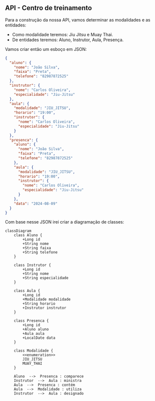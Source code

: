 ## API - Centro de treinamento
Para a construção da nossa API, vamos determinar as modalidades e as entidades:
 - Como modalidade teremos: Jiu Jitsu e Muay Thai.
 -  De entidades teremos: 
  Aluno,
  Instrutor,
  Aula,
  Presença.

Vamos criar então um esboço em JSON: 
```JSON
{
  "aluno": {
    "nome": "João Silva",
    "faixa": "Preta",
    "telefone": "82987872525"
  },
  "instrutor": {
    "nome": "Carlos Oliveira",
    "especialidade": "Jiu-Jitsu"
  },
  "aula": {
    "modalidade": "JIU_JITSU",
    "horario": "19:00",
    "instrutor": {
      "nome": "Carlos Oliveira",
      "especialidade": "Jiu-Jitsu"
    }
  },
  "presenca": {
    "aluno": {
      "nome": "João Silva",
      "faixa": "Preta",
      "telefone": "82987872525"
    },
    "aula": {
      "modalidade": "JIU_JITSU",
      "horario": "19:00",
      "instrutor": {
        "nome": "Carlos Oliveira",
        "especialidade": "Jiu-Jitsu"
      }
    },
    "data": "2024-08-09"
  }
}
 ```

Com base nesse JSON irei criar a diagramação de classes:
```mermaid
classDiagram
    class Aluno {
        +Long id
        +String nome
        +String faixa
        +String telefone
    }

    class Instrutor {
        +Long id
        +String nome
        +String especialidade
    }

    class Aula {
        +Long id
        +Modalidade modalidade
        +String horario
        +Instrutor instrutor
    }

    class Presenca {
        +Long id
        +Aluno aluno
        +Aula aula
        +LocalDate data
    }

    class Modalidade {
        <<enumeration>>
        JIU_JITSU
        MUAY_THAI
    }

    Aluno  -->  Presenca : comparece
    Instrutor  -->  Aula : ministra
    Aula  -->  Presenca : contém
    Aula  -->  Modalidade : utiliza
    Instrutor  -->  Aula : designado
```
